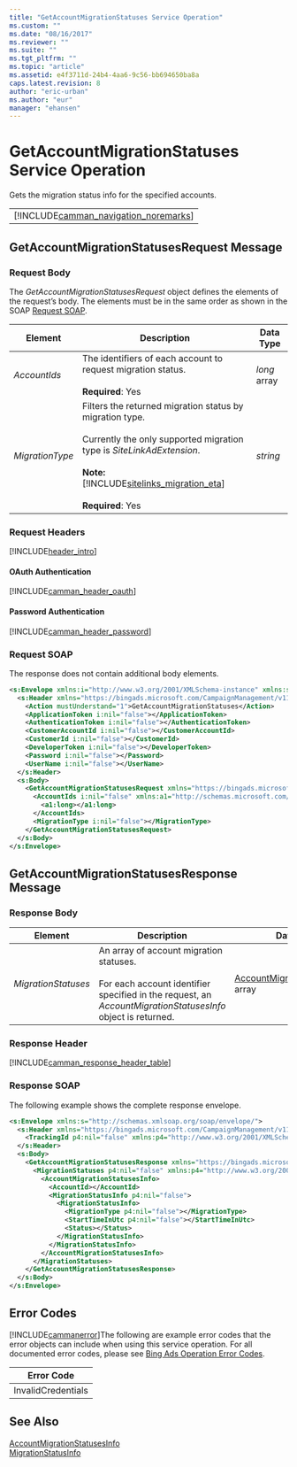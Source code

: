 ```yaml
---
title: "GetAccountMigrationStatuses Service Operation"
ms.custom: ""
ms.date: "08/16/2017"
ms.reviewer: ""
ms.suite: ""
ms.tgt_pltfrm: ""
ms.topic: "article"
ms.assetid: e4f3711d-24b4-4aa6-9c56-bb694650ba8a
caps.latest.revision: 8
author: "eric-urban"
ms.author: "eur"
manager: "ehansen"
---
```

# GetAccountMigrationStatuses Service Operation
Gets the migration status info for the specified accounts.

||
|-|
|[!INCLUDE[camman_navigation_noremarks](../campaign-api/includes/camman-navigation-noremarks.md)]|

## <a name="request"></a>GetAccountMigrationStatusesRequest Message

### Request Body
The *GetAccountMigrationStatusesRequest* object defines the elements of the request’s body. The elements must be in the same order as shown in the SOAP [Request SOAP](#request_soap).

|Element|Description|Data Type|
|-----------|---------------|-------------|
|*AccountIds*|The identifiers of each account to request migration status.<br/><br/>**Required**: Yes|*long* array|
|*MigrationType*|Filters the returned migration status by migration type.<br/><br/>Currently the only supported migration type is *SiteLinkAdExtension*.<br/><br/>**Note:** [!INCLUDE[sitelinks_migration_eta](../campaign-api/includes/sitelinks-migration-eta.md)]<br/><br/>**Required**: Yes|*string*|


### Request Headers
[!INCLUDE[header_intro](../campaign-api/includes/header-intro.md)]
#### OAuth Authentication
[!INCLUDE[camman_header_oauth](../campaign-api/includes/camman-header-oauth.md)]
#### Password Authentication
[!INCLUDE[camman_header_password](../campaign-api/includes/camman-header-password.md)]
### <a name="request_soap"></a>Request SOAP
The response does not contain additional body elements.

```xml
<s:Envelope xmlns:i="http://www.w3.org/2001/XMLSchema-instance" xmlns:s="http://schemas.xmlsoap.org/soap/envelope/">
  <s:Header xmlns="https://bingads.microsoft.com/CampaignManagement/v11">
    <Action mustUnderstand="1">GetAccountMigrationStatuses</Action>
    <ApplicationToken i:nil="false"></ApplicationToken>
    <AuthenticationToken i:nil="false"></AuthenticationToken>
    <CustomerAccountId i:nil="false"></CustomerAccountId>
    <CustomerId i:nil="false"></CustomerId>
    <DeveloperToken i:nil="false"></DeveloperToken>
    <Password i:nil="false"></Password>
    <UserName i:nil="false"></UserName>
  </s:Header>
  <s:Body>
    <GetAccountMigrationStatusesRequest xmlns="https://bingads.microsoft.com/CampaignManagement/v11">
      <AccountIds i:nil="false" xmlns:a1="http://schemas.microsoft.com/2003/10/Serialization/Arrays">
        <a1:long></a1:long>
      </AccountIds>
      <MigrationType i:nil="false"></MigrationType>
    </GetAccountMigrationStatusesRequest>
  </s:Body>
</s:Envelope>
```

## <a name="response"></a>GetAccountMigrationStatusesResponse Message

### <a name="Body_Elements"></a>Response Body

|Element|Description|Data Type|
|-----------|---------------|-------------|
|*MigrationStatuses*|An array of account migration statuses.<br /><br />For each account identifier specified in the request, an *AccountMigrationStatusesInfo* object is returned.|[AccountMigrationStatusesInfo](../campaign-api/accountmigrationstatusesinfo-data-object.md) array|


### <a name="Header_Elements"></a>Response Header
[!INCLUDE[camman_response_header_table](../campaign-api/includes/camman-response-header-table.md)]
### Response SOAP
The following example shows the complete response envelope.

```xml
<s:Envelope xmlns:s="http://schemas.xmlsoap.org/soap/envelope/">
  <s:Header xmlns="https://bingads.microsoft.com/CampaignManagement/v11">
    <TrackingId p4:nil="false" xmlns:p4="http://www.w3.org/2001/XMLSchema-instance"></TrackingId>
  </s:Header>
  <s:Body>
    <GetAccountMigrationStatusesResponse xmlns="https://bingads.microsoft.com/CampaignManagement/v11">
      <MigrationStatuses p4:nil="false" xmlns:p4="http://www.w3.org/2001/XMLSchema-instance">
        <AccountMigrationStatusesInfo>
          <AccountId></AccountId>
          <MigrationStatusInfo p4:nil="false">
            <MigrationStatusInfo>
              <MigrationType p4:nil="false"></MigrationType>
              <StartTimeInUtc p4:nil="false"></StartTimeInUtc>
              <Status></Status>
            </MigrationStatusInfo>
          </MigrationStatusInfo>
        </AccountMigrationStatusesInfo>
      </MigrationStatuses>
    </GetAccountMigrationStatusesResponse>
  </s:Body>
</s:Envelope>
```

## <a name="errors"></a>Error Codes
[!INCLUDE[cammanerror](../campaign-api/includes/cammanerror.md)]The following are example  error codes that the error objects can include when using this service operation. For all documented error codes, please see [Bing Ads Operation Error Codes](http://go.microsoft.com/fwlink/?LinkId=511884).

|Error Code|
|--------------|
|InvalidCredentials|

## See Also
[AccountMigrationStatusesInfo](../campaign-api/accountmigrationstatusesinfo-data-object.md)  
[MigrationStatusInfo](../campaign-api/migrationstatusinfo-data-object.md)  
